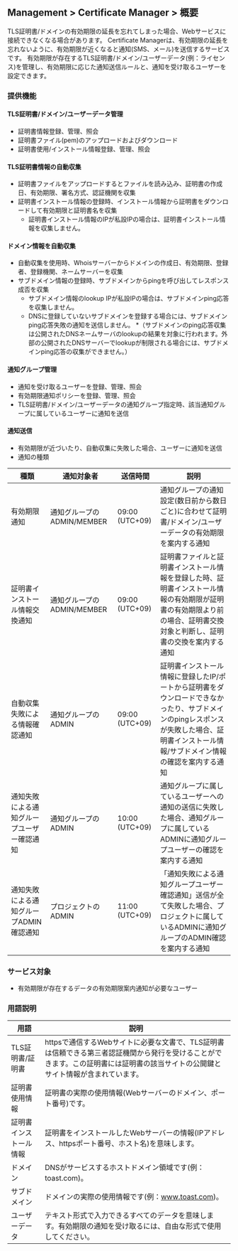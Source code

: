 ## Management > Certificate Manager > 概要

TLS証明書/ドメインの有効期限の延長を忘れてしまった場合、Webサービスに接続できなくなる場合があります。
Certificate Managerは、有効期限の延長を忘れないように、有効期限が近くなると通知(SMS、メール)を送信するサービスです。
有効期限が存在するTLS証明書/ドメイン/ユーザーデータ(例：ライセンス)を管理し、有効期限に応じた通知送信ルールと、通知を受け取るユーザーを設定できます。

### 提供機能

#### TLS証明書/ドメイン/ユーザーデータ管理

* 証明書情報登録、管理、照会
* 証明書ファイル(pem)のアップロードおよびダウンロード
* 証明書使用/インストール情報登録、管理、照会

#### TLS証明書情報の自動収集

* 証明書ファイルをアップロードするとファイルを読み込み、証明書の作成日、有効期限、署名方式、認証機関を収集
* 証明書インストール情報の登録時、インストール情報から証明書をダウンロードして有効期限と証明書名を収集
    * 証明書インストール情報のIPが私設IPの場合は、証明書インストール情報を収集しません。

#### ドメイン情報を自動収集

* 自動収集を使用時、Whoisサーバーからドメインの作成日、有効期限、登録者、登録機関、ネームサーバーを収集
* サブドメイン情報の登録時、サブドメインからpingを呼び出してレスポンス成否を収集
    * サブドメイン情報のlookup IPが私設IPの場合は、サブドメインping応答を収集しません。
    * DNSに登録していないサブドメインを登録する場合には、サブドメインping応答失敗の通知を送信しません。
    *（サブドメインのping応答収集は公開されたDNSネームサーバのlookupの結果を対象に行われます。外部の公開されたDNSサーバーでlookupが制限される場合には、サブドメインping応答の収集ができません。）

#### 通知グループ管理

* 通知を受け取るユーザーを登録、管理、照会
* 有効期限通知ポリシーを登録、管理、照会
* TLS証明書/ドメイン/ユーザーデータの通知グループ指定時、該当通知グループに属しているユーザーに通知を送信

#### 通知送信

* 有効期限が近づいたり、自動収集に失敗した場合、ユーザーに通知を送信
* 通知の種類

| 種類 | 通知対象者 | 送信時間 | 説明 |
| --- | --- | --- | --- |
| 有効期限通知 | 通知グループのADMIN/MEMBER | 09:00 (UTC+09) | 通知グループの通知設定(数日前から数日ごと)に合わせて証明書/ドメイン/ユーザーデータの有効期限を案内する通知 |
| 証明書インストール情報交換通知 | 通知グループのADMIN/MEMBER | 09:00 (UTC+09) | 証明書ファイルと証明書インストール情報を登録した時、証明書インストール情報の有効期限が証明書の有効期限より前の場合、証明書交換対象と判断し、証明書の交換を案内する通知 |
| 自動収集失敗による情報確認通知 | 通知グループのADMIN | 09:00 (UTC+09) | 証明書インストール情報に登録したIP/ポートから証明書をダウンロードできなかったり、サブドメインのpingレスポンスが失敗した場合、証明書インストール情報/サブドメイン情報の確認を案内する通知 |
| 通知失敗による通知グループユーザー確認通知 | 通知グループのADMIN | 10:00 (UTC+09) | 通知グループに属しているユーザーへの通知の送信に失敗した場合、通知グループに属しているADMINに通知グループユーザーの確認を案内する通知 |
| 通知失敗による通知グループADMIN確認通知 | プロジェクトのADMIN | 11:00 (UTC+09) | 「通知失敗による通知グループユーザー確認通知」送信が全て失敗した場合、プロジェクトに属しているADMINに通知グループのADMIN確認を案内する通知 |

### サービス対象

* 有効期限が存在するデータの有効期限案内通知が必要なユーザー

### 用語説明

| 用語 | 説明 |
| --- | --- |
| TLS証明書/証明書 | httpsで通信するWebサイトに必要な文書で、TLS証明書は信頼できる第三者認証機関から発行を受けることができます。この証明書には証明書の該当サイトの公開鍵とサイト情報が含まれています。 |
| 証明書使用情報 | 証明書の実際の使用情報(Webサーバーのドメイン、ポート番号)です。 |
| 証明書インストール情報 | 証明書をインストールしたWebサーバーの情報(IPアドレス、httpsポート番号、ホスト名)を意味します。 |
| ドメイン | DNSがサービスするホストドメイン領域です(例：toast.com)。 |
| サブドメイン | ドメインの実際の使用情報です(例：www.toast.com)。 |
| ユーザーデータ | テキスト形式で入力できるすべてのデータを意味します。有効期限の通知を受け取るには、自由な形式で使用してください。 |
